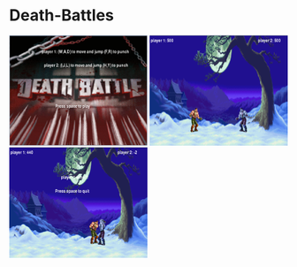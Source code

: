 # Death-Battles
<img src="https://github.com/JPerez5/Death-Battles/blob/master/Capture.PNG?raw=true" width="250" height="200" alt="Capture.PNG"> <img src="https://github.com/JPerez5/Death-Battles/blob/master/Capture2.PNG?raw=true" width="250" height="200" alt="Capture2.PNG"> <img src="https://github.com/JPerez5/Death-Battles/blob/master/Capture3.PNG?raw=true" width="250" height="200" alt="Capture3.PNG">
